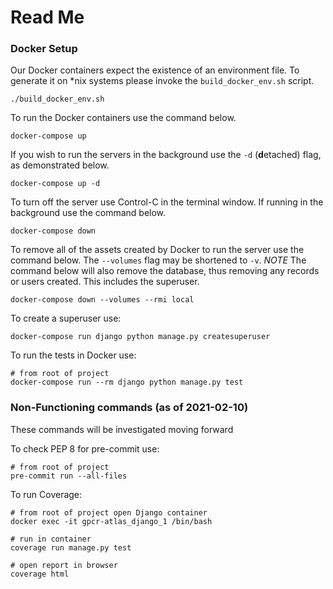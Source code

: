 # Read Me

### Docker Setup

Our Docker containers expect the existence of an environment file. To
generate it on *nix systems please invoke the `build_docker_env.sh`
script.

```shell
./build_docker_env.sh
```
To run the Docker containers use the command below.

```shell
docker-compose up
```

If you wish to run the servers in the background use the `-d`
(**d**etached) flag, as demonstrated below.

```shell
docker-compose up -d
```

To turn off the server use Control-C in the terminal window. If running
in the background use the command below.

```shell
docker-compose down
```

To remove all of the assets created by Docker to run the server use the
command below. The `--volumes` flag may be shortened to `-v`.
*NOTE* The command below will also remove the database, thus removing any records or users created. This includes the superuser.


```shell
docker-compose down --volumes --rmi local
```

To create a superuser use:
```shell 
docker-compose run django python manage.py createsuperuser
```


To run the tests in Docker use:

```shell
# from root of project
docker-compose run --rm django python manage.py test
```

### Non-Functioning commands (as of 2021-02-10)
These commands will be investigated moving forward

To check PEP 8 for pre-commit use:
```shell
# from root of project
pre-commit run --all-files

```

To run Coverage:
```shell
# from root of project open Django container
docker exec -it gpcr-atlas_django_1 /bin/bash

# run in container
coverage run manage.py test

# open report in browser
coverage html
```

